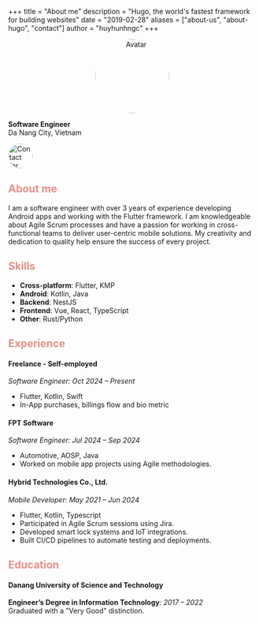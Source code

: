 +++
title = "About me"
description = "Hugo, the world's fastest framework for building websites"
date = "2019-02-28"
aliases = ["about-us", "about-hugo", "contact"]
author = "huyhunhngc"
+++
<div style="text-align:center;">
  <img src="https://avatars.githubusercontent.com/u/46745326?v=4" alt="Avatar" style="border-radius: 50%; width: 150px; height: 150px;" />
</div>

**Software Engineer**  
Da Nang City, Vietnam

<a href="https://ifa-ap-01.github.io/porfolio/" rel="nofollow">
    <img src="https://ifa-ap-01.github.io/porfolio/_next/static/media/ifaLogo.ed41333c.png" alt="Contact for freelance jobs" data-canonical-src="https://img.shields.io/badge/my_cv-%23E4405F.svg?&amp;style=for-the-badge" style="border-radius: 50%; width: 50px; height: 50px;">
</a>

## <span style="color:#eb8e86">About me</span>
I am a software engineer with over 3 years of experience developing Android apps and working with the Flutter framework. I am knowledgeable about Agile Scrum processes and have a passion for working in cross-functional teams to deliver user-centric mobile solutions. My creativity and dedication to quality help ensure the success of every project.

## <span style="color:#eb8e86">Skills</span>
- **Cross-platform**: Flutter, KMP
- **Android**: Kotlin, Java
- **Backend**: NestJS
- **Frontend**: Vue, React, TypeScript
- **Other**: Rust/Python

## <span style="color:#eb8e86">Experience</span>

#### Freelance - Self-employed  
*Software Engineer: Oct 2024 – Present*
- Flutter, Kotlin, Swift
- In-App purchases, billings flow and bio metric

#### FPT Software  
*Software Engineer: Jul 2024 – Sep 2024*  
- Automotive, AOSP, Java
- Worked on mobile app projects using Agile methodologies.

#### Hybrid Technologies Co., Ltd.  
*Mobile Developer: May 2021 – Jun 2024*  
- Flutter, Kotlin, Typescript
- Participated in Agile Scrum sessions using Jira.
- Developed smart lock systems and IoT integrations.
- Built CI/CD pipelines to automate testing and deployments.

## <span style="color:#eb8e86">Education</span>

#### Danang University of Science and Technology  
**Engineer’s Degree in Information Technology**:  *2017 – 2022*  
Graduated with a "Very Good" distinction.
